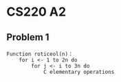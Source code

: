 # CS220 A2

## Problem 1

```
Function roticeol(n)：
    for i <- 1 to 2n do
        for j <- i to 3n do
            C elementary operations
```
